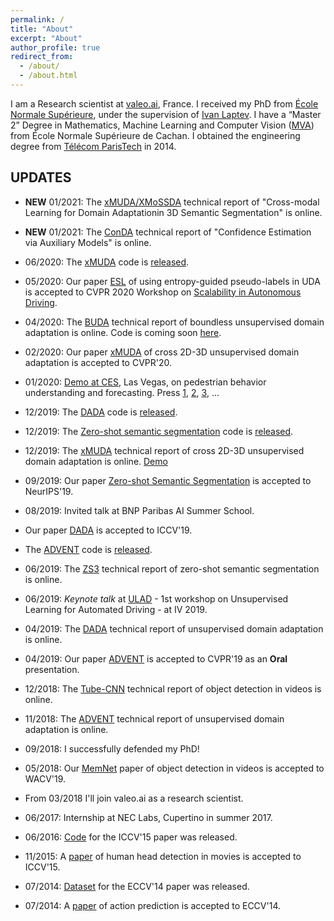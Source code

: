 ```yaml
---
permalink: /
title: "About"
excerpt: "About"
author_profile: true
redirect_from: 
  - /about/
  - /about.html
---
```

I am a Research scientist at [valeo.ai](https://www.valeo.com/en/valeo-ai/), France. I received my PhD from [École Normale Supérieure](http://www.ens.fr/en), under the supervision of [Ivan Laptev](https://www.di.ens.fr/~laptev). I have a “Master 2” Degree in Mathematics, Machine Learning and Computer Vision ([MVA](http://math.ens-paris-saclay.fr/version-francaise/formations/master-mva/)) from École Normale Supérieure de Cachan. I obtained the engineering degree from [Télécom ParisTech](https://en.wikipedia.org/wiki/T%C3%A9l%C3%A9com_ParisTech) in 2014.

## UPDATES
* **NEW** 01/2021: The [xMUDA/XMoSSDA]() technical report of "Cross-modal Learning for Domain Adaptationin 3D Semantic Segmentation" is online.
* **NEW** 01/2021: The [ConDA](https://arxiv.org/abs/2012.06508) technical report of "Confidence Estimation via Auxiliary Models" is online.

* 06/2020: The [xMUDA](https://arxiv.org/abs/1911.12676) code is [released](https://github.com/valeoai/xmuda).
* 05/2020: Our paper [ESL](https://arxiv.org/abs/2006.08658) of using entropy-guided pseudo-labels in UDA is accepted to CVPR 2020 Workshop on [Scalability in Autonomous Driving](https://sites.google.com/view/cvpr20-scalability/posters?authuser=0).
* 04/2020: The [BUDA](https://arxiv.org/abs/2004.01130) technical report of boundless unsupervised domain adaptation is online. Code is coming soon [here](https://github.com/valeoai/BUDA).
* 02/2020: Our paper [xMUDA](http://arxiv.org/abs/1911.12676) of cross 2D-3D unsupervised domain adaptation is accepted to CVPR'20.
* 01/2020: [Demo at CES](https://www.valeo.com/en/valeo-innovations-at-the-epicenter-of-transformation-in-mobility/), Las Vegas, on pedestrian behavior understanding and forecasting. Press [1](https://www.rtl.fr/actu/futur/ces-2020-la-voiture-autonome-valeo-veut-predire-les-intentions-des-pietons-7799840637), [2](https://bfmbusiness.bfmtv.com/mediaplayer/video/culture-geek-les-voitures-du-futur-sont-au-consumer-electronics-show-0801-1213277.html), [3](https://www.motortrend.com/news/autonomous-car-innovations/), ...

* 12/2019: The [DADA](https://arxiv.org/abs/1904.01886) code is [released](https://github.com/valeoai/DADA).
* 12/2019: The [Zero-shot semantic segmentation](https://arxiv.org/abs/1906.00817) code is [released](https://github.com/valeoai/ZS3).
* 12/2019: The [xMUDA](http://arxiv.org/abs/1911.12676) technical report of cross 2D-3D unsupervised domain adaptation is online. [Demo](https://www.youtube.com/watch?v=WgvBBCEKQVE)
* 09/2019: Our paper [Zero-shot Semantic Segmentation](https://arxiv.org/abs/1906.00817) is accepted to NeurIPS'19.
* 08/2019: Invited talk at BNP Paribas AI Summer School.
* Our paper [DADA](https://arxiv.org/abs/1904.01886) is accepted to ICCV'19.
* The [ADVENT](https://arxiv.org/abs/1811.12833) code is [released](https://github.com/valeoai/ADVENT).
* 06/2019: The [ZS3](https://arxiv.org/abs/1906.00817) technical report of zero-shot semantic segmentation is online.
* 06/2019: *Keynote talk* at [ULAD](http://intelligent-vehicles.org/ulad-2019) - 1st workshop on Unsupervised Learning for Automated Driving - at IV 2019.
* 04/2019: The [DADA](https://arxiv.org/abs/1904.01886) technical report of unsupervised domain adaptation is online.
* 04/2019: Our paper [ADVENT](https://arxiv.org/abs/1811.12833) is accepted to CVPR'19 as an **Oral** presentation.

* 12/2018: The [Tube-CNN](https://arxiv.org/abs/1812.02619) technical report of object detection in videos is online.
* 11/2018: The [ADVENT](https://arxiv.org/abs/1811.12833) technical report of unsupervised domain adaptation is online.
* 09/2018: I successfully defended my PhD!
* 05/2018: Our [MemNet](https://arxiv.org/abs/1803.10861) paper of object detection in videos is accepted to WACV'19.
* From 03/2018 I'll join valeo.ai as a research scientist.

* 06/2017: Internship at NEC Labs, Cupertino in summer 2017.
* 06/2016: [Code](https://github.com/aosokin/cnn_head_detection) for the ICCV'15 paper was released.
* 11/2015: A [paper](https://www.di.ens.fr/willow/research/headdetection/) of human head detection in movies is accepted to ICCV'15.
* 07/2014: [Dataset](https://www.di.ens.fr/willow/research/actionsfromscenes/SUNAction.zip) for the ECCV'14 paper was released.
* 07/2014: A [paper](https://www.di.ens.fr/willow/research/actionsfromscenes) of action prediction is accepted to ECCV'14.